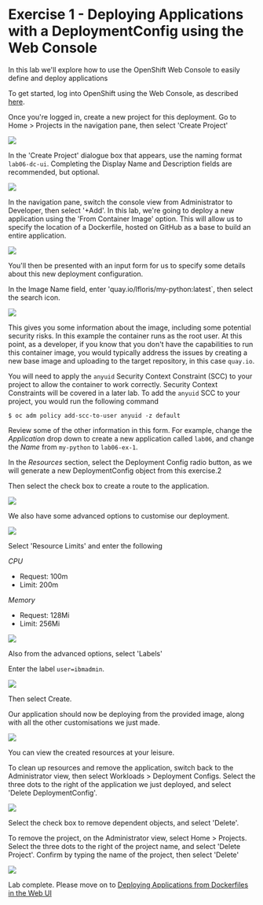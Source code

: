 # Exercise 1 - Deploying Applications with a DeploymentConfig using the Web Console

In this lab we'll explore how to use the OpenShift Web Console to easily define and deploy applications

To get started, log into OpenShift using the Web Console, as described [here](../Getting-started/log-in-to-openshift.md).

Once you're logged in, create a new project for this deployment. Go to Home > Projects in the navigation pane, then select 'Create Project'

![](../Getting-started/img/create-project.png)

In the 'Create Project' dialogue box that appears, use the naming format `lab06-dc-ui`. Completing the Display Name and Description fields are recommended, but optional.

![](img/create-project-dialog-ex-1.png)

In the navigation pane, switch the console view from Administrator to Developer, then select '+Add'. In this lab, we're going to deploy a new application using the 'From Container Image' option. This will allow us to specify the location of a Dockerfile, hosted on GitHub as a base to build an entire application.

![](img/ui-select-from-image.png)

You'll then be presented with an input form for us to specify some details about this new deployment configuration.

In the Image Name field, enter 'quay.io/lfloris/my-python:latest`, then select the search icon.

![](img/deploy-image-name-ex-1.png)

This gives you some information about the image, including some potential security risks. In this example the container runs as the root user. At this point, as a developer, if you know that you don't have the capabilities to run this container image, you would typically address the issues by creating a new base image and uploading to the target repository, in this case `quay.io`.

You will need to apply the `anyuid` Security Context Constraint (SCC) to your project to allow the container to work correctly. Security Context Constraints will be covered in a later lab. To add the `anyuid` SCC to your project, you would run the following command

```
$ oc adm policy add-scc-to-user anyuid -z default
```

Review some of the other information in this form. For example, change the *Application* drop down to create a new application called `lab06`, and change the *Name* from `my-python` to `lab06-ex-1`.

In the *Resources* section, select the Deployment Config radio button, as we will generate a new DeploymentConfig object from this exercise.2

Then select the check box to create a route to the application.

![](img/app-form-app-name-ex-1.png)

We also have some advanced options to customise our deployment.

![](img/advanced-options-ex-1.png)

Select 'Resource Limits' and enter the following

*CPU*
- Request: 100m
- Limit: 200m

*Memory*
- Request: 128Mi
- Limit: 256Mi

![](img/adv-options-resources-ex-1.png)

Also from the advanced options, select 'Labels'

Enter the label `user=ibmadmin`.

![](img/adv-options-label-ex-1.png)

Then select Create.

Our application should now be deploying from the provided image, along with all the other customisations we just made.

![](img/app-deploying-ex-1.png)

You can view the created resources at your leisure. 

To clean up resources and remove the application, switch back to the Administrator view, then select Workloads > Deployment Configs. Select the three dots to the right of the application we just deployed, and select 'Delete DeploymentConfig'.

![](img/delete-dc-ex-1.png)

Select the check box to remove dependent objects, and select 'Delete'.

To remove the project, on the Administrator view, select Home > Projects. Select the three dots to the right of the project name, and select 'Delete Project'. Confirm by typing the name of the project, then select 'Delete'

![](img/delete-project-ex-1.png)

Lab complete. Please move on to [Deploying Applications from Dockerfiles in the Web UI](building-from-docker-image-ex-2.md)